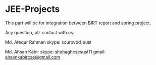 # JEE-Projects

This part will be for integration between BIRT report and spring project.

Any question, plz contact with us:

Md. Atequr Rahman
skype: sourovbd_sust

Md. Ahsan Kabir
skype: shohaghcsesust11
gmail: ahsankabircse@gmail.com
